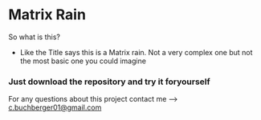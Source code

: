 
# Matrix Rain

So what is this?
- Like the Title says this is a Matrix rain. Not a very complex one but not the most basic one you could imagine


### Just download the repository and try it foryourself
For any questions about this project contact me --> c.buchberger01@gmail.com
  

